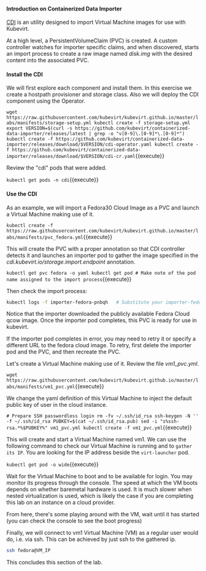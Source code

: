 #### Introduction on Containerized Data Importer

[CDI](https://github.com/kubevirt/containerized-data-importer) is an utility designed to import Virtual Machine images for use with Kubevirt.

At a high level, a PersistentVolumeClaim (PVC) is created. A custom controller watches for importer specific claims, and when discovered, starts an import process to create a raw image named *disk.img* with the desired content into the associated PVC.

#### Install the CDI

We will first explore each component and install them. In this exercise we create a hostpath provisioner and storage class. Also we will deploy the CDI component using the Operator.

`wget https://raw.githubusercontent.com/kubevirt/kubevirt.github.io/master/labs/manifests/storage-setup.yml
kubectl create -f storage-setup.yml
export VERSION=$(curl -s https://github.com/kubevirt/containerized-data-importer/releases/latest | grep -o "v[0-9]\.[0-9]*\.[0-9]*")
kubectl create -f https://github.com/kubevirt/containerized-data-importer/releases/download/$VERSION/cdi-operator.yaml
kubectl create -f https://github.com/kubevirt/containerized-data-importer/releases/download/$VERSION/cdi-cr.yaml`{{execute}}

Review the "cdi" pods that were added.

`kubectl get pods -n cdi`{{execute}}

#### Use the CDI

As an example, we will import a Fedora30 Cloud Image as a PVC and launch a Virtual Machine making use of it.

`kubectl create -f https://raw.githubusercontent.com/kubevirt/kubevirt.github.io/master/labs/manifests/pvc_fedora.yml`{{execute}}

This will create the PVC with a proper annotation so that CDI controller detects it and launches an importer pod to gather the image specified in the *cdi.kubevirt.io/storage.import.endpoint* annotation.

`kubectl get pvc fedora -o yaml
kubectl get pod # Make note of the pod name assigned to the import process`{{execute}}

Then check the import process:
```sh
kubectl logs -f importer-fedora-pnbqh   # Substitute your importer-fedora pod name here.
```

Notice that the importer downloaded the publicly available Fedora Cloud qcow image. Once the importer pod completes, this PVC is ready for use in kubevirt.

If the importer pod completes in error, you may need to retry it or specify a different URL to the fedora cloud image. To retry, first delete the importer pod and the PVC, and then recreate the PVC.

Let's create a Virtual Machine making use of it. Review the file *vm1_pvc.yml*.

`wget https://raw.githubusercontent.com/kubevirt/kubevirt.github.io/master/labs/manifests/vm1_pvc.yml`{{execute}}

We change the yaml definition of this Virtual Machine to inject the default public key of user in the cloud instance.

`# Prepare SSH passwordless login
rm -fv ~/.ssh/id_rsa
ssh-keygen -N '' -f ~/.ssh/id_rsa
PUBKEY=$(cat ~/.ssh/id_rsa.pub)
sed -i "s%ssh-rsa.*%$PUBKEY%" vm1_pvc.yml
kubectl create -f vm1_pvc.yml`{{execute}}

This will create and start a Virtual Machine named vm1. We can use the following command to check our Virtual Machine is running and to `gather its IP`. You are looking for the IP address beside the `virt-launcher` pod.

`kubectl get pod -o wide`{{execute}}

Wait for the Virtual Machine to boot and to be available for login. You may monitor its progress through the console. The speed at which the VM boots depends on whether baremetal hardware is used. It is much slower when nested virtualization is used, which is likely the case if you are completing this lab on an instance on a cloud provider.

From here, there's some playing around with the VM, wait until it has started (you can check the console to see the boot progress)

Finally, we will connect to vm1 Virtual Machine (VM) as a regular user would do, i.e. via ssh. This can be achieved by just ssh to the gathered ip.

```sh
ssh fedora@VM_IP
```

This concludes this section of the lab.
